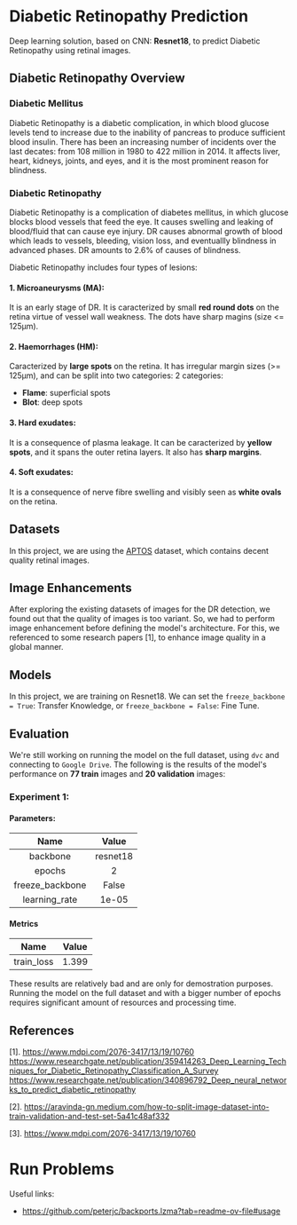 # Diabetic Retinopathy Prediction
Deep learning solution, based on CNN: **Resnet18**, to predict Diabetic Retinopathy using retinal images.


## Diabetic Retinopathy Overview
### Diabetic Mellitus
Diabetic Retinopathy is a diabetic complication, in which blood glucose levels tend to increase due to the inability of pancreas to produce sufficient blood insulin. There has been an increasing number of incidents over the last decates: from 108 million in 1980 to 422 million in 2014. It affects liver, heart, kidneys, joints, and eyes, and it is the most prominent reason for blindness.

### Diabetic Retinopathy
Diabetic Retinopathy is a complication of diabetes mellitus, in which glucose blocks blood vessels that feed the eye. It causes swelling and leaking of blood/fluid that can cause eye injury. DR causes abnormal growth of blood which leads to vessels, bleeding, vision loss, and eventuallly blindness in advanced phases. DR amounts to 2.6% of causes of blindness.

Diabetic Retinopathy includes four types of lesions:
#### 1. Microaneurysms (MA):

It is an early stage of DR. It is caracterized by small **red round dots** on the retina virtue of vessel wall weakness. The dots have sharp magins (size <= 125μm).

#### 2. Haemorrhages (HM):

Caracterized by **large spots** on the retina. It has irregular margin sizes (>= 125μm), and can be split into two categories: 2 categories:
- **Flame**: superficial spots
- **Blot**: deep spots

#### 3. Hard exudates:

It is a consequence of plasma leakage. It can be caracterized by **yellow spots**, and it spans the outer retina layers. It also has **sharp margins**.

#### 4. Soft exudates:

It is a consequence of nerve fibre swelling and visibly seen as **white ovals** on the retina. 

## Datasets
In this project, we are using the [APTOS](https://www.kaggle.com/competitions/aptos2019-blindness-detection/data) dataset, which contains decent quality retinal images.

## Image Enhancements
After exploring the existing datasets of images for the DR detection, we found out that the quality of images is too variant. So, we had to perform image enhancement before defining the model's architecture. For this, we referenced to some research papers [1], to enhance image quality in a global manner.

## Models
In this project, we are training on Resnet18. We can set the `freeze_backbone = True`: Transfer Knowledge, or `freeze_backbone = False`: Fine Tune.

## Evaluation
We're still working on running the model on the full dataset, using `dvc` and connecting to `Google Drive`. The following is the results of the model's performance on **77 train** images and **20 validation** images:
### Experiment 1:
#### Parameters:
|       Name      |   Value  |
|:---------------:|:--------:|
| backbone        | resnet18 |
| epochs          | 2        |
| freeze_backbone | False    |
| learning_rate   | 1e-05    |
#### Metrics
|       Name      |   Value  |
|:---------------:|:--------:|
| train_loss      | 1.399  |

These results are relatively bad and are only for demostration purposes. Running the model on the full dataset and with a bigger number of epochs requires significant amount of resources and processing time.
## References
[1]. https://www.mdpi.com/2076-3417/13/19/10760
https://www.researchgate.net/publication/359414263_Deep_Learning_Techniques_for_Diabetic_Retinopathy_Classification_A_Survey
https://www.researchgate.net/publication/340896792_Deep_neural_networks_to_predict_diabetic_retinopathy

[2]. https://aravinda-gn.medium.com/how-to-split-image-dataset-into-train-validation-and-test-set-5a41c48af332

[3]. https://www.mdpi.com/2076-3417/13/19/10760

# Run Problems
Useful links:
- https://github.com/peterjc/backports.lzma?tab=readme-ov-file#usage
